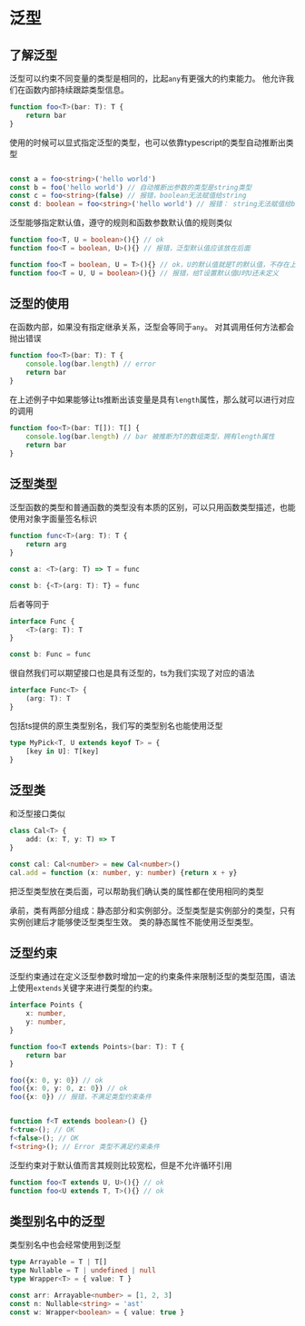 # 泛型


## 了解泛型


泛型可以约束不同变量的类型是相同的，比起`any`有更强大的约束能力。
他允许我们在函数内部持续跟踪类型信息。

```ts
function foo<T>(bar: T): T {
    return bar
}
```

使用的时候可以显式指定泛型的类型，也可以依靠typescript的类型自动推断出类型

```ts

const a = foo<string>('hello world')
const b = foo('hello world') // 自动推断出参数的类型是string类型
const c = foo<string>(false) // 报错，boolean无法赋值给string
const d: boolean = foo<string>('hello world') // 报错： string无法赋值给boolean

```

泛型能够指定默认值，遵守的规则和函数参数默认值的规则类似

```ts
function foo<T, U = boolean>(){} // ok
function foo<T = boolean, U>(){} // 报错，泛型默认值应该放在后面

function foo<T = boolean, U = T>(){} // ok，U的默认值就是T的默认值，不存在上一条默认值泛型出现在无默认值泛型前面的情况
function foo<T = U, U = boolean>(){} // 报错，给T设置默认值U时U还未定义

```

## 泛型的使用

在函数内部，如果没有指定继承关系，泛型会等同于`any`。
对其调用任何方法都会抛出错误

```ts 
function foo<T>(bar: T): T {
    console.log(bar.length) // error
    return bar
}

```

在上述例子中如果能够让ts推断出该变量是具有`length`属性，那么就可以进行对应的调用

```ts
function foo<T>(bar: T[]): T[] {
    console.log(bar.length) // bar 被推断为T的数组类型，拥有length属性
    return bar
}
```

## 泛型类型

泛型函数的类型和普通函数的类型没有本质的区别，可以只用函数类型描述，也能使用对象字面量签名标识

```ts
function func<T>(arg: T): T {
    return arg
}

const a: <T>(arg: T) => T = func

const b: {<T>(arg: T): T} = func
```
后者等同于

```ts
interface Func {
    <T>(arg: T): T
}

const b: Func = func
```

很自然我们可以期望接口也是具有泛型的，ts为我们实现了对应的语法

```ts
interface Func<T> {
    (arg: T): T
}
```

包括ts提供的原生类型别名，我们写的类型别名也能使用泛型

```ts
type MyPick<T, U extends keyof T> = {
    [key in U]: T[key]
}
```




## 泛型类
和泛型接口类似

```ts
class Cal<T> {
    add: (x: T, y: T) => T
}

const cal: Cal<number> = new Cal<number>()
cal.add = function (x: number, y: number) {return x + y}
```
把泛型类型放在类后面，可以帮助我们确认类的属性都在使用相同的类型

承前，类有两部分组成：静态部分和实例部分。泛型类型是实例部分的类型，只有实例创建后才能够使泛型类型生效。
类的静态属性不能使用泛型类型。



## 泛型约束

泛型约束通过在定义泛型参数时增加一定的约束条件来限制泛型的类型范围，语法上使用`extends`关键字来进行类型的约束。

```ts
interface Points {
    x: number,
    y: number,
}

function foo<T extends Points>(bar: T): T {
    return bar
}

foo({x: 0, y: 0}) // ok
foo({x: 0, y: 0, z: 0}) // ok
foo({x: 0}) // 报错，不满足类型约束条件


function f<T extends boolean>() {}
f<true>(); // OK
f<false>(); // OK
f<string>(); // Error 类型不满足约束条件
```

泛型约束对于默认值而言其规则比较宽松，但是不允许循环引用

```ts
function foo<T extends U, U>(){} // ok
function foo<U extends T, T>(){} // ok

```

## 类型别名中的泛型

类型别名中也会经常使用到泛型

```ts
type Arrayable = T | T[]
type Nullable = T | undefined | null
type Wrapper<T> = { value: T }

const arr: Arrayable<number> = [1, 2, 3]
const n: Nullable<string> = 'ast'
const w: Wrapper<boolean> = { value: true }

```





